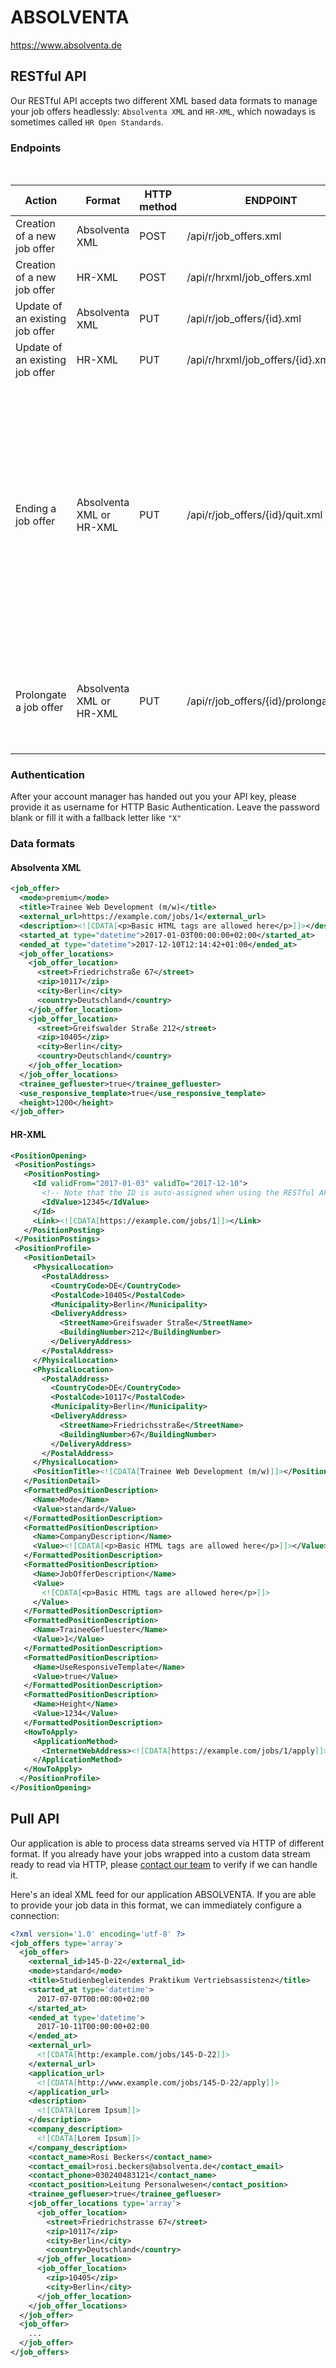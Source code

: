 # ABSOLVENTA

https://www.absolventa.de

## RESTful API

Our RESTful API accepts two different XML based data formats
to manage your job offers headlessly: `Absolventa XML` and `HR-XML`, which
nowadays is sometimes called `HR Open Standards`.

### Endpoints
<table>
  <thead>
    <tr>
      <th>Action</th>
      <th>Format</th>
      <th>HTTP method</th>
      <th>ENDPOINT</th>
      <th>Further Notes</th>
    </tr>
  </thead>
  <tbody>
    <tr>
      <td>Creation of a new job offer</td>
      <td>Absolventa XML</td>
      <td>POST</td>
      <td>/api/r/job_offers.xml</td>
      <td></td>
    </tr>
    <tr>
      <td>Creation of a new job offer</td>
      <td>HR-XML</td>
      <td>POST</td>
      <td>/api/r/hrxml/job_offers.xml</td>
      <td></td>
    </tr>
    <tr>
      <td>Update of an existing job offer</td>
      <td>Absolventa XML</td>
      <td>PUT</td>
      <td>/api/r/job_offers/{id}.xml</td>
      <td></td>
    </tr>
    <tr>
      <td>Update of an existing job offer</td>
      <td>HR-XML</td>
      <td>PUT</td>
      <td>/api/r/hrxml/job_offers/{id}.xml</td>
      <td></td>
    </tr>
    <tr>
      <td>Ending a job offer</td>
      <td>Absolventa XML or HR-XML</td>
      <td>PUT</td>
      <td>/api/r/job_offers/{id}/quit.xml</td>
      <td>
        If you want to unpublish a job offer at a specific point in time you can submit your
        requested datetime like this attached to the request:
        <code>
          &ltended_at&gt2019-01-01&lt/ended_at&gt
        </code>
        Note that your requested date has to
        be before the job offer's current value of ended_at.
      </td>
    </tr>
    <tr>
      <td>Prolongate a job offer</td>
      <td>Absolventa XML or HR-XML</td>
      <td>PUT</td>
      <td>/api/r/job_offers/{id}/prolongate.xml</td>
      <td>Prior to the expiration date, the runtime of a <em>standard</em> job offer can be extended by another 12 months.</td>
    </tr>
  </tbody>
</table>

### Authentication

After your account manager has handed out you your API key, please
provide it as username for HTTP Basic Authentication. Leave the password
blank or fill it with a fallback letter like <code>"X"</code>

### Data formats

#### Absolventa XML

```XML
<job_offer>
  <mode>premium</mode>
  <title>Trainee Web Development (m/w)</title>
  <external_url>https://example.com/jobs/1</external_url>
  <description><![CDATA[<p>Basic HTML tags are allowed here</p>]]></description>
  <started_at type="datetime">2017-01-03T00:00:00+02:00</started_at>
  <ended_at type="datetime">2017-12-10T12:14:42+01:00</ended_at>
  <job_offer_locations>
    <job_offer_location>
      <street>Friedrichstraße 67</street>
      <zip>10117</zip>
      <city>Berlin</city>
      <country>Deutschland</country>
    </job_offer_location>
    <job_offer_location>
      <street>Greifswalder Straße 212</street>
      <zip>10405</zip>
      <city>Berlin</city>
      <country>Deutschland</country>
    </job_offer_location>
  </job_offer_locations>
  <trainee_gefluester>true</trainee_gefluester>
  <use_responsive_template>true</use_responsive_template>
  <height>1200</height>
</job_offer>
```

#### HR-XML
```XML
<PositionOpening>
 <PositionPostings>
   <PositionPosting>
     <Id validFrom="2017-01-03" validTo="2017-12-10">
       <!-- Note that the ID is auto-assigned when using the RESTful API -->
       <IdValue>12345</IdValue>
     </Id>
     <Link><![CDATA[https://example.com/jobs/1]]></Link>
   </PositionPosting>
 </PositionPostings>
 <PositionProfile>
   <PositionDetail>
     <PhysicalLocation>
       <PostalAddress>
         <CountryCode>DE</CountryCode>
         <PostalCode>10405</PostalCode>
         <Municipality>Berlin</Municipality>
         <DeliveryAddress>
           <StreetName>Greifswader Straße</StreetName>
           <BuildingNumber>212</BuildingNumber>
         </DeliveryAddress>
       </PostalAddress>
     </PhysicalLocation>
     <PhysicalLocation>
       <PostalAddress>
         <CountryCode>DE</CountryCode>
         <PostalCode>10117</PostalCode>
         <Municipality>Berlin</Municipality>
         <DeliveryAddress>
           <StreetName>Friedrichsstraße</StreetName>
           <BuildingNumber>67</BuildingNumber>
         </DeliveryAddress>
       </PostalAddress>
     </PhysicalLocation>
     <PositionTitle><![CDATA[Trainee Web Development (m/w)]]></PositionTitle>
   </PositionDetail>
   <FormattedPositionDescription>
     <Name>Mode</Name>
     <Value>standard</Value>
   </FormattedPositionDescription>
   <FormattedPositionDescription>
     <Name>CompanyDescription</Name>
     <Value><![CDATA[<p>Basic HTML tags are allowed here</p>]]></Value>
   </FormattedPositionDescription>
   <FormattedPositionDescription>
     <Name>JobOfferDescription</Name>
     <Value>
       <![CDATA[<p>Basic HTML tags are allowed here</p>]]>
     </Value>
   </FormattedPositionDescription>
   <FormattedPositionDescription>
     <Name>TraineeGefluester</Name>
     <Value>1</Value>
   </FormattedPositionDescription>
   <FormattedPositionDescription>
     <Name>UseResponsiveTemplate</Name>
     <Value>true</Value>
   </FormattedPositionDescription>
   <FormattedPositionDescription>
     <Name>Height</Name>
     <Value>1234</Value>
   </FormattedPositionDescription>
   <HowToApply>
     <ApplicationMethod>
       <InternetWebAddress><![CDATA[https://example.com/jobs/1/apply]]></InternetWebAddress>
     </ApplicationMethod>
   </HowToApply>
  </PositionProfile>
</PositionOpening>
```
## Pull API

Our application is able to process data streams served via HTTP of different format. If you already have your
jobs wrapped into a custom data stream ready to read via HTTP, please [contact our team](mailto:api@absolventa.de) to verify
if we can handle it.

Here's an ideal XML feed for our application ABSOLVENTA. If you are able to provide your job
data in this format, we can immediately configure a connection:
```XML
<?xml version='1.0' encoding='utf-8' ?>
<job_offers type='array'>
  <job_offer>
    <external_id>145-D-22</external_id>
    <mode>standard</mode>
    <title>Studienbegleitendes Praktikum Vertriebsassistenz</title>
    <started_at type='datetime'>
      2017-07-07T00:00:00+02:00
    </started_at>
    <ended_at type='datetime'>
      2017-10-11T00:00:00+02:00
    </ended_at>
    <external_url>
      <![CDATA[http:/example.com/jobs/145-D-22]]>
    </external_url>
    <application_url>
      <![CDATA[http://www.example.com/jobs/145-D-22/apply]]>
    </application_url>
    <description>
      <![CDATA[Lorem Ipsum]]>
    </description>
    <company_description>
      <![CDATA[Lorem Ipsum]]>
    </company_description>
    <contact_name>Rosi Beckers</contact_name>
    <contact_email>rosi.beckers@absolventa.de</contact_email>
    <contact_phone>030240483121</contact_name>
    <contact_position>Leitung Personalwesen</contact_position>
    <trainee_geflueser>true</trainee_geflueser>
    <job_offer_locations type='array'>
      <job_offer_location>
        <street>Friedrichstrasse 67</street>
        <zip>10117</zip>
        <city>Berlin</city>
        <country>Deutschland</country>
      </job_offer_location>
      <job_offer_location>
        <zip>10405</zip>
        <city>Berlin</city>
      </job_offer_location>
    </job_offer_locations>
  </job_offer>
  <job_offer>
    ...
  </job_offer>
</job_offers>
```
